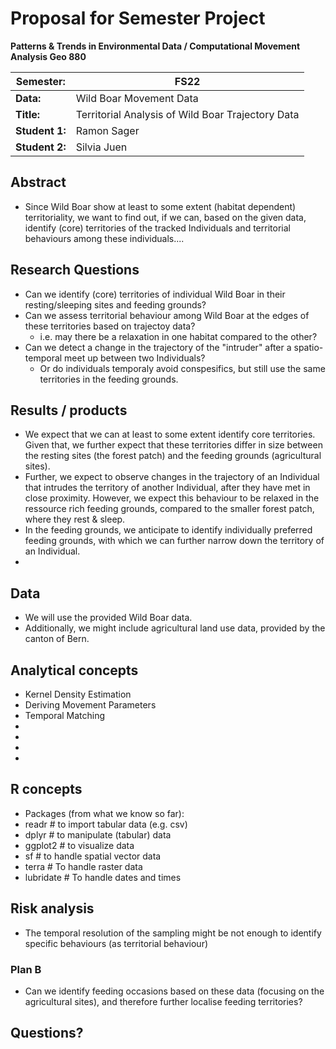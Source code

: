 # Proposal for Semester Project

**Patterns & Trends in Environmental Data / Computational Movement
Analysis Geo 880**

| Semester:      | FS22                              |
|----------------|---------------------------------- |
| **Data:**      | Wild Boar Movement Data           |
| **Title:**     | Territorial Analysis of Wild Boar Trajectory Data  |
| **Student 1:** | Ramon Sager                       |
| **Student 2:** | Silvia Juen                       |

## Abstract 
<!-- (50-60 words) -->
- Since Wild Boar show at least to some extent (habitat dependent) territoriality, we want to find out, if we can, based on the given data, identify (core) territories of the tracked Individuals and territorial behaviours among these individuals....

## Research Questions
- Can we identify (core) territories of individual Wild Boar in their resting/sleeping sites and feeding grounds?
- Can we assess territorial behaviour among Wild Boar at the edges of these territories based on trajectoy data?  
    - i.e. may there be a relaxation in one habitat compared to the other?
 - Can we detect a change in the trajectory of the "intruder" after a spatio-temporal meet up between two Individuals?
    - Or do individuals temporaly avoid conspesifics, but still use the same territories in the feeding grounds.


## Results / products
<!-- What do you expect, anticipate? -->
- We expect that we can at least to some extent identify core territories. Given that, we further expect that these territories differ in size between the resting sites (the forest patch) and the feeding grounds (agricultural sites). 
- Further, we expect to observe changes in the trajectory of an Individual that intrudes the territory of another Individual, after they have met in close proximity. However, we expect this behaviour to be relaxed in the ressource rich feeding grounds, compared to the smaller forest patch, where they rest & sleep.
- In the feeding grounds, we anticipate to identify individually preferred feeding grounds, with which we can further narrow down the territory of an Individual.
- 

## Data
- We will use the provided Wild Boar data. 
- Additionally, we might include agricultural land use data, provided by the canton of Bern.

## Analytical concepts
<!-- Which analytical concepts will you use? What conceptual movement spaces and respective modelling approaches of trajectories will you be using? What additional spatial analysis methods will you be using? -->

- Kernel Density Estimation
- Deriving Movement Parameters
- Temporal Matching
-
-
-
-

## R concepts
<!-- Which R concepts, functions, packages will you mainly use. What additional spatial analysis methods will you be using? -->


- Packages (from what we know so far):
- readr        # to import tabular data (e.g. csv)
- dplyr        # to manipulate (tabular) data
- ggplot2      # to visualize data
- sf           # to handle spatial vector data
- terra        # To handle raster data
- lubridate    # To handle dates and times

## Risk analysis
<!-- What could be the biggest challenges/problems you might face? What is your plan B? -->
- The temporal resolution of the sampling might be not enough to identify specific behaviours (as territorial behaviour)

### Plan B
- Can we identify feeding occasions based on these data (focusing on the agricultural sites), and therefore further localise feeding territories?


## Questions? 
<!-- Which questions would you like to discuss at the coaching session? -->
